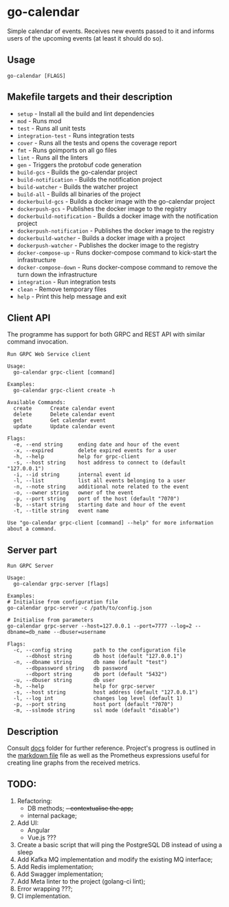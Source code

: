 # go-calendar

Simple calendar of events. Receives new events passed to it and informs users of the upcoming
events (at least it should do so).

## Usage

```go-calendar [FLAGS]```

## Makefile targets and their description
- ```setup``` - Install all the build and lint dependencies
- ```mod``` - Runs mod
- ```test``` - Runs all unit tests
- ```integration-test``` - Runs integration tests
- ```cover``` - Runs all the tests and opens the coverage report
- ```fmt``` - Runs goimports on all go files
- ```lint``` - Runs all the linters
- ```gen``` - Triggers the protobuf code generation
- ```build-gcs``` - Builds the go-calendar project
- ```build-notification``` - Builds the notification project
- ```build-watcher``` - Builds the watcher project
- ```build-all``` - Builds all binaries of the project
- ```dockerbuild-gcs``` - Builds a docker image with the go-calendar project
- ```dockerpush-gcs``` - Publishes the docker image to the registry
- ```dockerbuild-notification``` - Builds a docker image with the notification project
- ```dockerpush-notification``` - Publishes the docker image to the registry
- ```dockerbuild-watcher``` - Builds a docker image with a project
- ```dockerpush-watcher``` - Publishes the docker image to the registry
- ```docker-compose-up``` - Runs docker-compose command to kick-start the infrastructure
- ```docker-compose-down``` - Runs docker-compose command to remove the turn down the infrastructure
- ```integration``` - Run integration tests
- ```clean``` - Remove temporary files
- ```help``` - Print this help message and exit

## Client API
The programme has support for both GRPC and REST API with similar command invocation.
```cgo
Run GRPC Web Service client

Usage:
  go-calendar grpc-client [command]

Examples:
  go-calendar grpc-client create -h

Available Commands:
  create      Create calendar event
  delete      Delete calendar event
  get         Get calendar event
  update      Update calendar event

Flags:
  -e, --end string     ending date and hour of the event
  -x, --expired        delete expired events for a user
  -h, --help           help for grpc-client
  -s, --host string    host address to connect to (default "127.0.0.1")
  -i, --id string      internal event id
  -l, --list           list all events belonging to a user
  -n, --note string    additional note related to the event
  -o, --owner string   owner of the event
  -p, --port string    port of the host (default "7070")
  -b, --start string   starting date and hour of the event
  -t, --title string   event name

Use "go-calendar grpc-client [command] --help" for more information about a command.
```

## Server part

```cgo
Run GRPC Server

Usage:
  go-calendar grpc-server [flags]

Examples:
# Initialise from configuration file
go-calendar grpc-server -c /path/to/config.json

# Initialise from parameters
go-calendar grpc-server --host=127.0.0.1 --port=7777 --log=2 --dbname=db_name --dbuser=username

Flags:
  -c, --config string       path to the configuration file
      --dbhost string       db host (default "127.0.0.1")
  -n, --dbname string       db name (default "test")
      --dbpassword string   db password
      --dbport string       db port (default "5432")
  -u, --dbuser string       db user
  -h, --help                help for grpc-server
  -s, --host string         host address (default "127.0.0.1")
  -l, --log int             changes log level (default 1)
  -p, --port string         host port (default "7070")
  -m, --sslmode string      ssl mode (default "disable")
```

## Description

Consult [docs](./docs) folder for further reference.
Project's progress is outlined in the [markdown file](./docs/go-calendar/README.md) file as well as the Prometheus
expressions useful for creating line graphs from the received metrics.

## TODO:
1. Refactoring:
    - DB methods;
    ~~- contextualise the app;~~
    - internal package;
2. Add UI:
    - Angular
    - Vue.js ???
3. Create a basic script that will ping the PostgreSQL DB instead of using a sleep
4. Add Kafka MQ implementation and modify the existing MQ interface;
5. Add Redis implementation;
6. Add Swagger implementation;
7. Add Meta linter to the project (golang-ci lint);
8. Error wrapping ???;
9. CI implementation.
